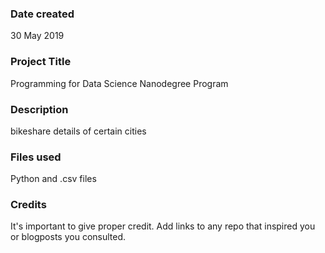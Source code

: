### Date created
30 May 2019

### Project Title
Programming for Data Science Nanodegree Program

### Description
bikeshare details of certain cities

### Files used
Python and .csv files

### Credits
It's important to give proper credit. Add links to any repo that inspired you or blogposts you consulted.

